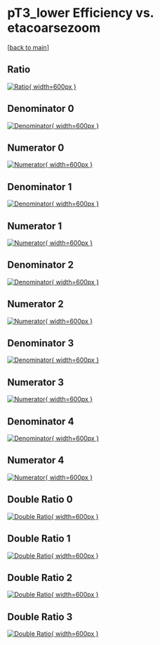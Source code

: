 # pT3_lower Efficiency vs. etacoarsezoom

[[back to main](./)]



## Ratio

[![Ratio](../mtv/var/pT3_lower_loweta_211_-1_eff_etacoarsezoom.png){ width=600px }](../mtv/var/pT3_lower_loweta_211_-1_eff_etacoarsezoom.pdf)

## Denominator 0

[![Denominator](../mtv/den/pT3_lower_loweta_211_-1_eff_etacoarsezoom_den0.png){ width=600px }](../mtv/den/pT3_lower_loweta_211_-1_eff_etacoarsezoom_den0.pdf)

## Numerator 0

[![Numerator](../mtv/num/pT3_lower_loweta_211_-1_eff_etacoarsezoom_num0.png){ width=600px }](../mtv/num/pT3_lower_loweta_211_-1_eff_etacoarsezoom_num0.pdf)

## Denominator 1

[![Denominator](../mtv/den/pT3_lower_loweta_211_-1_eff_etacoarsezoom_den1.png){ width=600px }](../mtv/den/pT3_lower_loweta_211_-1_eff_etacoarsezoom_den1.pdf)

## Numerator 1

[![Numerator](../mtv/num/pT3_lower_loweta_211_-1_eff_etacoarsezoom_num1.png){ width=600px }](../mtv/num/pT3_lower_loweta_211_-1_eff_etacoarsezoom_num1.pdf)

## Denominator 2

[![Denominator](../mtv/den/pT3_lower_loweta_211_-1_eff_etacoarsezoom_den2.png){ width=600px }](../mtv/den/pT3_lower_loweta_211_-1_eff_etacoarsezoom_den2.pdf)

## Numerator 2

[![Numerator](../mtv/num/pT3_lower_loweta_211_-1_eff_etacoarsezoom_num2.png){ width=600px }](../mtv/num/pT3_lower_loweta_211_-1_eff_etacoarsezoom_num2.pdf)

## Denominator 3

[![Denominator](../mtv/den/pT3_lower_loweta_211_-1_eff_etacoarsezoom_den3.png){ width=600px }](../mtv/den/pT3_lower_loweta_211_-1_eff_etacoarsezoom_den3.pdf)

## Numerator 3

[![Numerator](../mtv/num/pT3_lower_loweta_211_-1_eff_etacoarsezoom_num3.png){ width=600px }](../mtv/num/pT3_lower_loweta_211_-1_eff_etacoarsezoom_num3.pdf)

## Denominator 4

[![Denominator](../mtv/den/pT3_lower_loweta_211_-1_eff_etacoarsezoom_den4.png){ width=600px }](../mtv/den/pT3_lower_loweta_211_-1_eff_etacoarsezoom_den4.pdf)

## Numerator 4

[![Numerator](../mtv/num/pT3_lower_loweta_211_-1_eff_etacoarsezoom_num4.png){ width=600px }](../mtv/num/pT3_lower_loweta_211_-1_eff_etacoarsezoom_num4.pdf)

## Double Ratio 0

[![Double Ratio](../mtv/ratio/pT3_lower_loweta_211_-1_eff_etacoarsezoom_ratio0.png){ width=600px }](../mtv/ratio/pT3_lower_loweta_211_-1_eff_etacoarsezoom_ratio0.pdf)

## Double Ratio 1

[![Double Ratio](../mtv/ratio/pT3_lower_loweta_211_-1_eff_etacoarsezoom_ratio1.png){ width=600px }](../mtv/ratio/pT3_lower_loweta_211_-1_eff_etacoarsezoom_ratio1.pdf)

## Double Ratio 2

[![Double Ratio](../mtv/ratio/pT3_lower_loweta_211_-1_eff_etacoarsezoom_ratio2.png){ width=600px }](../mtv/ratio/pT3_lower_loweta_211_-1_eff_etacoarsezoom_ratio2.pdf)

## Double Ratio 3

[![Double Ratio](../mtv/ratio/pT3_lower_loweta_211_-1_eff_etacoarsezoom_ratio3.png){ width=600px }](../mtv/ratio/pT3_lower_loweta_211_-1_eff_etacoarsezoom_ratio3.pdf)

